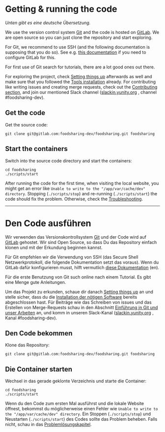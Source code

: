 # Getting & running the code
*Unten gibt es eine deutsche Übersetzung.*

We use the version control system [Git](https://git-scm.com/) and the code is hosted on [GitLab](https://gitlab.com/foodsharing-dev/foodsharing). We are open source so you can just clone the repository and start exploring.

For Git, we recommend to use SSH (and the following documentation is supposing that you do so). See e.g. [this documentation](https://docs.gitlab.com/ce/ssh/README.html) if you need to configure GitLab for this.

For first use of Git search for tutorials, there are a lot good ones out there.

For exploring the project, check [Setting things up](setting-things-up.md) afterwards as well and make sure that you followed the [Tools installation](tools-installation.md) already. For contributing like writing issues and creating merge requests, check out the [Contributing section](contributing.md), and join our mentioned Slack channel ([slackin.yunity.org](slackin.yunity.org) , channel #foodsharing-dev).

## Get the code

Get the source code:
```
git clone git@gitlab.com:foodsharing-dev/foodsharing.git foodsharing
```

## Start the containers

Switch into the source code directory and start the containers:
```
cd foodsharing
./scripts/start
```

After running the code for the first time, when visiting the local website, you might get an error like `Unable to write to the "/app/var/cache/dev" directory`. Stopping (`./scripts/stop`) and re-running (`./scripts/start`) the code should fix the problem. Otherwise, check the [Troubleshooting](troubleshooting.md).

----

# Den Code ausführen

Wir verwenden das Versionskontrollsystem [Git](https://git-scm.com/) und der Code wird auf [GitLab](https://gitlab.com/foodsharing-dev/foodsharing) gehostet.
Wir sind Open Source, so dass Du das Repository einfach klonen und mit der Erkundung beginnen kannst.

Für Git empfehlen wir die Verwendung von SSH (das Secure Shell Netzwerkprotokoll, die folgende Dokumentation setzt das voraus). Wenn du GitLab dafür konfigurieren musst, hilft vermutlich [diese Dokumentation](https://docs.gitlab.com/ce/ssh/README.html) (en).

Für die erste Benutzung von Git such online nach einem Tutorial. Es gibt eine Menge gute Anleitungen.

Um das Projekt zu erkunden, schaue dir danach [Setting things up](setting-things-up.md) an und stelle sicher, dass du die [Installation der nötigen Software](tools-installation_DE.md) bereits abgeschlossen hast. Für Beiträge wie das Schreiben von issues und das Erstellen von Merge-Requests schau in den Abschnitt [Einführung in Git und unser Arbeiten](contributing_DE.md) an, und komm in unseren Slack-Kanal ([slackin.yunity.org](slackin.yunity.org) , Kanal #foodsharing-dev).

## Den Code bekommen

Klone das Repository:
```
git clone git@gitlab.com:foodsharing-dev/foodsharing.git foodsharing
```

## Die Container starten

Wechsel in das gerade geklonte Verzeichnis und starte die Container:
```
cd foodsharing
./scripts/start
```

Wenn du den Code zum ersten Mal ausführst und die lokale Website öffnest, bekommst du möglicherweise einen Fehler wie `Unable to write to the "/app/var/cache/dev" directory`. Ein Stoppen (`./scripts/stop`) und Neustarten (`./scripts/start`) des Codes sollte das Problem beheben. Falls nicht, schau in das [Problemlösungskapitel](troubleshooting.md).
